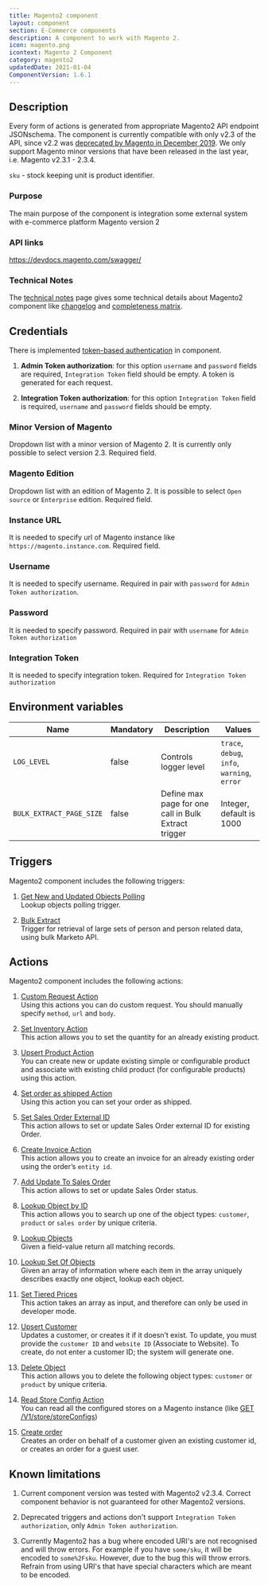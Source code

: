 ```yaml
---
title: Magento2 component
layout: component
section: E-Commerce components
description: A component to work with Magento 2.
icon: magento.png
icontext: Magento 2 Component
category: magento2
updatedDate: 2021-01-04
ComponentVersion: 1.6.1
---
```


## Description

Every form of actions is generated from appropriate Magento2 API endpoint JSONschema. The component is currently compatible with only v2.3 of the API, since v2.2 was [deprecated by Magento in December 2019](https://magento.com/sites/default/files/magento-software-lifecycle-policy.pdf?_ga=2.223327577.313663481.1582195591-1899578326.1570182293). We only support Magento minor versions that have been released in the last year, i.e. Magento v2.3.1 - 2.3.4.

`sku` - stock keeping unit is product identifier.

### Purpose

The main purpose of the component is integration some external system with e-commerce platform Magento version 2

### API links

https://devdocs.magento.com/swagger/

### Technical Notes

The [technical notes](technical-notes) page gives some technical details about Magento2 component like [changelog](/components/magento2/technical-notes#changelog) and [completeness matrix](/components/magento2/technical-notes#completeness-matrix).

## Credentials

There is implemented [token-based authentication](https://devdocs.magento.com/guides/v2.0/get-started/authentication/gs-authentication-token.html) in component.

1. **Admin Token authorization**: for this option `username` and `password` fields are required, `Integration Token` field should be empty.
A token is generated for each request.

2. **Integration Token authorization**: for this option `Integration Token` field is required, `username` and `password` fields should be empty.

### Minor Version of Magento

Dropdown list with a minor version of Magento 2. It is currently only possible to select version 2.3. Required field.

### Magento Edition

Dropdown list with an edition of Magento 2. It is possible to select `Open source` or `Enterprise` edition. Required field.

### Instance URL

It is needed to specify url of Magento instance like `https://magento.instance.com`. Required field.

### Username

It is needed to specify username. Required in pair with `password` for `Admin Token authorization`.

### Password

It is needed to specify password. Required in pair with `username` for `Admin Token authorization`

### Integration Token

It is needed to specify integration token. Required for `Integration Token authorization`

## Environment variables

|Name|Mandatory|Description|Values|
|----|---------|-----------|------|
|`LOG_LEVEL`| false | Controls logger level | `trace`, `debug`, `info`, `warning`, `error` |
|`BULK_EXTRACT_PAGE_SIZE`| false | Define max page for one call in Bulk Extract trigger | Integer, default is 1000 |

## Triggers

Magento2 component includes the following triggers:

  1. [Get New and Updated Objects Polling](/components/magento2/triggers#get-new-and-updated-objects-polling)                                               
  Lookup objects polling trigger.

  2. [Bulk Extract](/components/magento2/triggers#bulk-extract)                                               
  Trigger for retrieval of large sets of person and person related data, using bulk Marketo API.

## Actions

Magento2 component includes the following actions:

  1. [Custom Request Action](/components/magento2/actions#custom-request-action)                
Using this actions you can do custom request. You should manually specify `method`, `url` and `body`.

  2. [Set Inventory Action](/components/magento2/actions#set-inventory-action)                 
This action allows you to set the quantity for an already existing product.

  3. [Upsert Product Action](/components/magento2/actions#upsert-product-action)                
You can create new or update existing simple or configurable product and associate with existing child product (for configurable products) using this action.

  4. [Set order as shipped Action](/components/magento2/actions#set-order-as-shipped-action)     
Using this action you can set your order as shipped.

  5. [Set Sales Order External ID](/components/magento2/actions#set-sales-order-external-id)   
This action allows to set or update Sales Order external ID for existing Order.

  6. [Create Invoice Action](/components/magento2/actions#create-invoice-action)               
This action allows you to create an invoice for an already existing order using the order’s `entity id`.

  7. [Add Update To Sales Order](/components/magento2/actions#add-update-to-sales-order)       
This action allows to set or update Sales Order status.

  8. [Lookup Object by ID](/components/magento2/actions#lookup-object-by-id)                   
This action allows you to search up one of the object types: `customer`, `product` or `sales order` by unique criteria.

  9. [Lookup Objects](/components/magento2/actions#lookup-objects)                   
  Given a field-value return all matching records.

  10. [Lookup Set Of Objects](/components/magento2/actions#lookup-set-of-objects)                   
  Given an array of information where each item in the array uniquely describes exactly one object, lookup each object.

  11. [Set Tiered Prices](/components/magento2/actions#set-tiered-prices)                       
This action takes an array as input, and therefore can only be used in developer mode.

  12. [Upsert Customer](/components/magento2/actions#upsert-customer)                        
Updates a customer, or creates it if it doesn’t exist. To update, you must provide the `customer ID` and `website ID` (Associate to Website). To create, do not enter a customer ID; the system will generate one.

  13. [Delete Object](/components/magento2/actions#delete-object)                               
This action allows you to delete the following object types: `customer` or `product` by unique criteria.

  14. [Read Store Config Action](/components/magento2/actions#read-store-config-action)          
You can read all the configured stores on a Magento instance (like [GET /V1/store/storeConfigs](https://devdocs.magento.com/swagger/#/storeStoreConfigManagerV1/storeStoreConfigManagerV1GetStoreConfigsGet))

  15. [Create order](/components/magento2/actions#create-order)                              
Creates an order on behalf of a customer given an existing customer id, or creates an order for a guest user.

## Known limitations

1. Current component version was tested with Magento2 v2.3.4. Correct component behavior is not guaranteed for other Magento2 versions.

2. Deprecated triggers and actions don't support `Integration Token authorization`, only `Admin Token authorization`.

3. Currently Magento2 has a bug where encoded URI's are not recognised and will throw errors. For example if you have `some/sku`, it
will be encoded to `some%2Fsku`. However, due to the bug this will throw errors. Refrain from using URI's that have special characters which
are meant to be encoded.
